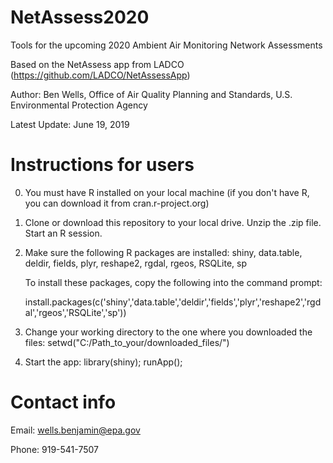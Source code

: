 # NetAssess2020
Tools for the upcoming 2020 Ambient Air Monitoring Network Assessments

Based on the NetAssess app from LADCO (https://github.com/LADCO/NetAssessApp)

Author: Ben Wells, Office of Air Quality Planning and Standards, U.S. Environmental Protection Agency

Latest Update: June 19, 2019

# Instructions for users
0. You must have R installed on your local machine (if you don't have R, you can download it from cran.r-project.org)

1. Clone or download this repository to your local drive. Unzip the .zip file. Start an R session.

2. Make sure the following R packages are installed: shiny, data.table, deldir, fields, plyr, reshape2, rgdal, rgeos, RSQLite, sp

   To install these packages, copy the following into the command prompt:
   
   install.packages(c('shiny','data.table','deldir','fields','plyr','reshape2','rgdal','rgeos','RSQLite','sp'))
   
3. Change your working directory to the one where you downloaded the files: setwd("C:/Path_to_your/downloaded_files/")

4. Start the app: library(shiny); runApp();
   
# Contact info
Email: wells.benjamin@epa.gov

Phone: 919-541-7507
